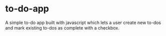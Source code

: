 # to-do-app
A simple to-do app built with javascript which lets a user create new to-dos and mark existing to-dos as complete with a checkbox.
